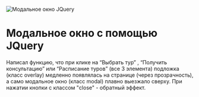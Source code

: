 ![Модальное окно JQuery](https://github.com/Hardcore90/JQuery-Start/assets/112965595/cf2f219e-fdf0-424c-9e0b-d5b47fb3b795)
# Модальное окно с помощью JQuery
Написал функцию, что при клике на “Выбрать тур” , “Получить консультацию” или “Расписание туров” (все 3 элемента) подложка (класс overlay) медленно появлялась на странице (через прозрачность), а само модальное окно (класс modal) плавно выезжало сверху. 
При нажатии кнопки с классом "close" - обратный эффект.
